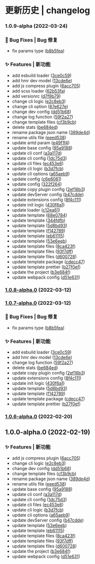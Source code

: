 # 更新历史 | changelog 


### 1.0.9-alpha (2022-03-24)


### 🐛 Bug Fixes | Bug 修复

* fix params type ([b8b5fea](https://github.com/qiuysh/create-two-scripts/commit/b8b5feabb866a4b37bcbe67dee1edbb54fa8579e))


### ✨ Features | 新功能

* add esbuild loader ([3ce0c59](https://github.com/qiuysh/create-two-scripts/commit/3ce0c59358f18c049a04793f1b3b5d5d42f4c4d3))
* add hmr dev model ([13cde6e](https://github.com/qiuysh/create-two-scripts/commit/13cde6ec1f29df8f8d5affe0e23ddbd2fc055b4d))
* add js compress plugin ([6acc705](https://github.com/qiuysh/create-two-scripts/commit/6acc7054282d2411515a6cd1ea6b075e92ab142f))
* add scss loader ([62b53fa](https://github.com/qiuysh/create-two-scripts/commit/62b53fa6b3733daa7dc36cae77cc99a589d3c3c3))
* add versionrc ([d7f9b79](https://github.com/qiuysh/create-two-scripts/commit/d7f9b79232fd79c77fa4f54f3a03acdd62bed9db))
* change cli logic ([e2c8eb3](https://github.com/qiuysh/create-two-scripts/commit/e2c8eb31300146290ec12ed8e17259d0c2d56f2e))
* change cli option ([87e627e](https://github.com/qiuysh/create-two-scripts/commit/87e627e79681f2886122e558961a6142b9608e78))
* change dev config ([dd51b68](https://github.com/qiuysh/create-two-scripts/commit/dd51b687795e64b60c956aa18debe0187e187eab))
* change log function ([59f2a27](https://github.com/qiuysh/create-two-scripts/commit/59f2a279bebfbc191d03e1dd4747cdf1d7e6db96))
* change template files ([cf3b9cb](https://github.com/qiuysh/create-two-scripts/commit/cf3b9cb4fdb9d411049769ef8e9dd10d154ed35b))
* delete stats ([be684ed](https://github.com/qiuysh/create-two-scripts/commit/be684edf3a971b63633e6bfeaac04ba4521851b8))
* rename package json name ([389de4d](https://github.com/qiuysh/create-two-scripts/commit/389de4d41c45437cd5f7ea293645a0a078648eb1))
* rename utils file ([eeed538](https://github.com/qiuysh/create-two-scripts/commit/eeed538e4a95b74ee71fffa58d19ab9987fce7d2))
* update antd param ([e49f1f4](https://github.com/qiuysh/create-two-scripts/commit/e49f1f4d47a5169b9d4d7761d8ed440c3e7415f9))
* update base config ([95a9188](https://github.com/qiuysh/create-two-scripts/commit/95a91888da2c911258753b4a17bceae66c2a2461))
* update cli conf ([a3a117d](https://github.com/qiuysh/create-two-scripts/commit/a3a117dda79f985b8bc0ebc31f84d9359b1950a5))
* update cli config ([1dc75d3](https://github.com/qiuysh/create-two-scripts/commit/1dc75d36c44507ba49d4c3a8cdc40f9f78cb43b5))
* update cli files ([ec453e8](https://github.com/qiuysh/create-two-scripts/commit/ec453e8d7d9daa9a1cd93521a3ea2dc5efc57e6b))
* update cli logic ([b3d7fcb](https://github.com/qiuysh/create-two-scripts/commit/b3d7fcbce9d46cb346a403cce1ad0b500006f4a7))
* update cli options ([a65aeb9](https://github.com/qiuysh/create-two-scripts/commit/a65aeb900a1c989121493634690c326e71a83150))
* update config ([c6e6061](https://github.com/qiuysh/create-two-scripts/commit/c6e6061e83343a41f995de6c4adb97172d14c4e3))
* update config ([322f264](https://github.com/qiuysh/create-two-scripts/commit/322f264c30b8dc66071007ba2fc8f7f0b2c1f549))
* update copy plugin config ([2ef16b3](https://github.com/qiuysh/create-two-scripts/commit/2ef16b3b7b920fcfe545150423a45f0b42bb3f8a))
* update devServer config ([b47cdde](https://github.com/qiuysh/create-two-scripts/commit/b47cdde05093b61e7059c98feccec4744e9c6f90))
* update extensions config ([8f4c111](https://github.com/qiuysh/create-two-scripts/commit/8f4c111fb26a422399d703f13075b2655a783fea))
* update init logic ([430f6a1](https://github.com/qiuysh/create-two-scripts/commit/430f6a14942cd456e978cbc7b5a14930db0903cd))
* update loader ([c12ea61](https://github.com/qiuysh/create-two-scripts/commit/c12ea614e6b6a7d5faa8d70a52d459eb3120d155))
* update template ([68e0784](https://github.com/qiuysh/create-two-scripts/commit/68e07845ad2d612f49ad216143ca2bc24041f478))
* update template ([344fdfb](https://github.com/qiuysh/create-two-scripts/commit/344fdfb1d9c006db5859ad8ccb24758b01e0d729))
* update template ([5d8bd93](https://github.com/qiuysh/create-two-scripts/commit/5d8bd9309ff6cb14cbc4d3adbe7f4e4eeab85d92))
* update template ([f142789](https://github.com/qiuysh/create-two-scripts/commit/f14278902eb8bcea6d4ad395928f3e9849db4b45))
* update template ([eb61115](https://github.com/qiuysh/create-two-scripts/commit/eb611151b274980e75eeca3d6effd3ce2445bef5))
* update template ([53e6eeb](https://github.com/qiuysh/create-two-scripts/commit/53e6eebd2594dc2ffa3c2c40a0e7edc34b770288))
* update template files ([8ca423f](https://github.com/qiuysh/create-two-scripts/commit/8ca423f89a7be849dc62db8d93850a416c5659b7))
* update template files ([93f7dff](https://github.com/qiuysh/create-two-scripts/commit/93f7dffd9609a2baa9180adacf4c766d5c8f14f5))
* update template files ([d600728](https://github.com/qiuysh/create-two-scripts/commit/d600728c1f813919e4738a68ae6e986b26a36e52))
* update template package ([cdecc47](https://github.com/qiuysh/create-two-scripts/commit/cdecc477e097c1e0a8c8cd040f651a5e6ea7dd38))
* update template prettier ([b27f0ef](https://github.com/qiuysh/create-two-scripts/commit/b27f0ef61e0c3c00f17822103d1e94b9bd30dae3))
* update the project ([b3e684f](https://github.com/qiuysh/create-two-scripts/commit/b3e684ffc26d2c3ca331942e98178e339d9ed3da))
* update webpack config ([d51e631](https://github.com/qiuysh/create-two-scripts/commit/d51e631725c2308d64e92cf22fc717f6f3a64bbd))

### [1.0.8-alpha.0](https://github.com/qiuysh/create-two-scripts/compare/v1.0.7...v1.0.8-alpha.0) (2022-03-12)

### [1.0.7-alpha.0](https://github.com/qiuysh/create-two-scripts/compare/v1.0.6...v1.0.7) (2022-03-12)


### 🐛 Bug Fixes | Bug 修复

* fix params type ([b8b5fea](https://github.com/qiuysh/create-two-scripts/commit/b8b5feabb866a4b37bcbe67dee1edbb54fa8579e))


### ✨ Features | 新功能

* add esbuild loader ([3ce0c59](https://github.com/qiuysh/create-two-scripts/commit/3ce0c59358f18c049a04793f1b3b5d5d42f4c4d3))
* add hmr dev model ([13cde6e](https://github.com/qiuysh/create-two-scripts/commit/13cde6ec1f29df8f8d5affe0e23ddbd2fc055b4d))
* change log function ([59f2a27](https://github.com/qiuysh/create-two-scripts/commit/59f2a279bebfbc191d03e1dd4747cdf1d7e6db96))
* delete stats ([be684ed](https://github.com/qiuysh/create-two-scripts/commit/be684edf3a971b63633e6bfeaac04ba4521851b8))
* update copy plugin config ([2ef16b3](https://github.com/qiuysh/create-two-scripts/commit/2ef16b3b7b920fcfe545150423a45f0b42bb3f8a))
* update extensions config ([8f4c111](https://github.com/qiuysh/create-two-scripts/commit/8f4c111fb26a422399d703f13075b2655a783fea))
* update init logic ([430f6a1](https://github.com/qiuysh/create-two-scripts/commit/430f6a14942cd456e978cbc7b5a14930db0903cd))
* update template ([5d8bd93](https://github.com/qiuysh/create-two-scripts/commit/5d8bd9309ff6cb14cbc4d3adbe7f4e4eeab85d92))
* update template ([f142789](https://github.com/qiuysh/create-two-scripts/commit/f14278902eb8bcea6d4ad395928f3e9849db4b45))
* update template package ([cdecc47](https://github.com/qiuysh/create-two-scripts/commit/cdecc477e097c1e0a8c8cd040f651a5e6ea7dd38))
* update template prettier ([b27f0ef](https://github.com/qiuysh/create-two-scripts/commit/b27f0ef61e0c3c00f17822103d1e94b9bd30dae3))

### [1.0.6-alpha.0](https://github.com/qiuysh/create-two-scripts/compare/v1.0.0...v1.0.6) (2022-02-20)

## 1.0.0-alpha.0 (2022-02-19)


### ✨ Features | 新功能

* add js compress plugin ([6acc705](https://github.com/qiuysh/create-two-scripts/commit/6acc7054282d2411515a6cd1ea6b075e92ab142f))
* change cli logic ([e2c8eb3](https://github.com/qiuysh/create-two-scripts/commit/e2c8eb31300146290ec12ed8e17259d0c2d56f2e))
* change dev config ([dd51b68](https://github.com/qiuysh/create-two-scripts/commit/dd51b687795e64b60c956aa18debe0187e187eab))
* change template files ([cf3b9cb](https://github.com/qiuysh/create-two-scripts/commit/cf3b9cb4fdb9d411049769ef8e9dd10d154ed35b))
* rename package json name ([389de4d](https://github.com/qiuysh/create-two-scripts/commit/389de4d41c45437cd5f7ea293645a0a078648eb1))
* rename utils file ([eeed538](https://github.com/qiuysh/create-two-scripts/commit/eeed538e4a95b74ee71fffa58d19ab9987fce7d2))
* update base config ([95a9188](https://github.com/qiuysh/create-two-scripts/commit/95a91888da2c911258753b4a17bceae66c2a2461))
* update cli conf ([a3a117d](https://github.com/qiuysh/create-two-scripts/commit/a3a117dda79f985b8bc0ebc31f84d9359b1950a5))
* update cli config ([1dc75d3](https://github.com/qiuysh/create-two-scripts/commit/1dc75d36c44507ba49d4c3a8cdc40f9f78cb43b5))
* update cli files ([ec453e8](https://github.com/qiuysh/create-two-scripts/commit/ec453e8d7d9daa9a1cd93521a3ea2dc5efc57e6b))
* update cli logic ([b3d7fcb](https://github.com/qiuysh/create-two-scripts/commit/b3d7fcbce9d46cb346a403cce1ad0b500006f4a7))
* update cli options ([a65aeb9](https://github.com/qiuysh/create-two-scripts/commit/a65aeb900a1c989121493634690c326e71a83150))
* update devServer config ([b47cdde](https://github.com/qiuysh/create-two-scripts/commit/b47cdde05093b61e7059c98feccec4744e9c6f90))
* update template ([53e6eeb](https://github.com/qiuysh/create-two-scripts/commit/53e6eebd2594dc2ffa3c2c40a0e7edc34b770288))
* update template ([eb61115](https://github.com/qiuysh/create-two-scripts/commit/eb611151b274980e75eeca3d6effd3ce2445bef5))
* update template files ([8ca423f](https://github.com/qiuysh/create-two-scripts/commit/8ca423f89a7be849dc62db8d93850a416c5659b7))
* update template files ([93f7dff](https://github.com/qiuysh/create-two-scripts/commit/93f7dffd9609a2baa9180adacf4c766d5c8f14f5))
* update template files ([d600728](https://github.com/qiuysh/create-two-scripts/commit/d600728c1f813919e4738a68ae6e986b26a36e52))
* update the project ([b3e684f](https://github.com/qiuysh/create-two-scripts/commit/b3e684ffc26d2c3ca331942e98178e339d9ed3da))
* update webpack config ([d51e631](https://github.com/qiuysh/create-two-scripts/commit/d51e631725c2308d64e92cf22fc717f6f3a64bbd))
